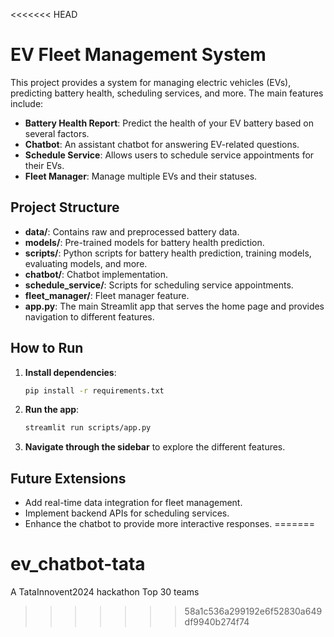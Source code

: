 <<<<<<< HEAD
# EV Fleet Management System

This project provides a system for managing electric vehicles (EVs), predicting battery health, scheduling services, and more. The main features include:

- **Battery Health Report**: Predict the health of your EV battery based on several factors.
- **Chatbot**: An assistant chatbot for answering EV-related questions.
- **Schedule Service**: Allows users to schedule service appointments for their EVs.
- **Fleet Manager**: Manage multiple EVs and their statuses.

## Project Structure

- **data/**: Contains raw and preprocessed battery data.
- **models/**: Pre-trained models for battery health prediction.
- **scripts/**: Python scripts for battery health prediction, training models, evaluating models, and more.
- **chatbot/**: Chatbot implementation.
- **schedule_service/**: Scripts for scheduling service appointments.
- **fleet_manager/**: Fleet manager feature.
- **app.py**: The main Streamlit app that serves the home page and provides navigation to different features.

## How to Run

1. **Install dependencies**:
    ```bash
    pip install -r requirements.txt
    ```

2. **Run the app**:
    ```bash
    streamlit run scripts/app.py
    ```

3. **Navigate through the sidebar** to explore the different features.

## Future Extensions

- Add real-time data integration for fleet management.
- Implement backend APIs for scheduling services.
- Enhance the chatbot to provide more interactive responses.
=======
# ev_chatbot-tata
A TataInnovent2024 hackathon Top 30 teams 
>>>>>>> 58a1c536a299192e6f52830a649df9940b274f74
